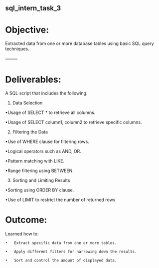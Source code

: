 ## sql_intern_task_3

# Objective:

Extracted data from one or more database tables using basic SQL query techniques.

⸻

# Deliverables:

A SQL script that includes the following:
	

1.	Data Selection
	
•Usage of SELECT * to retrieve all columns.
  
•Usage of SELECT column1, column2 to retrieve specific columns.
	

2.	Filtering the Data
	
•Use of WHERE clause for filtering rows.
   	
•Logical operators such as AND, OR.

•Pattern matching with LIKE.

•Range filtering using BETWEEN.

 
3.	Sorting and Limiting Results
	
•Sorting using ORDER BY clause.
 
•Use of LIMIT to restrict the number of returned rows

# Outcome:

 Learned how to:
 
    •	Extract specific data from one or more tables.
	
	•	Apply different filters for narrowing down the results.
 
	•	Sort and control the amount of displayed data.

 
 




 
